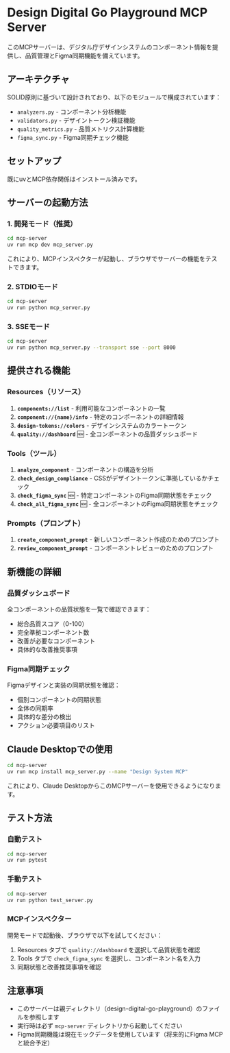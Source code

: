 # Design Digital Go Playground MCP Server

このMCPサーバーは、デジタル庁デザインシステムのコンポーネント情報を提供し、品質管理とFigma同期機能を備えています。

## アーキテクチャ

SOLID原則に基づいて設計されており、以下のモジュールで構成されています：

- `analyzers.py` - コンポーネント分析機能
- `validators.py` - デザイントークン検証機能
- `quality_metrics.py` - 品質メトリクス計算機能
- `figma_sync.py` - Figma同期チェック機能

## セットアップ

既にuvとMCP依存関係はインストール済みです。

## サーバーの起動方法

### 1. 開発モード（推奨）

```bash
cd mcp-server
uv run mcp dev mcp_server.py
```

これにより、MCPインスペクターが起動し、ブラウザでサーバーの機能をテストできます。

### 2. STDIOモード

```bash
cd mcp-server
uv run python mcp_server.py
```

### 3. SSEモード

```bash
cd mcp-server
uv run python mcp_server.py --transport sse --port 8000
```

## 提供される機能

### Resources（リソース）

1. **`components://list`** - 利用可能なコンポーネントの一覧
2. **`component://{name}/info`** - 特定のコンポーネントの詳細情報
3. **`design-tokens://colors`** - デザインシステムのカラートークン
4. **`quality://dashboard`** 🆕 - 全コンポーネントの品質ダッシュボード

### Tools（ツール）

1. **`analyze_component`** - コンポーネントの構造を分析
2. **`check_design_compliance`** - CSSがデザイントークンに準拠しているかチェック
3. **`check_figma_sync`** 🆕 - 特定コンポーネントのFigma同期状態をチェック
4. **`check_all_figma_sync`** 🆕 - 全コンポーネントのFigma同期状態をチェック

### Prompts（プロンプト）

1. **`create_component_prompt`** - 新しいコンポーネント作成のためのプロンプト
2. **`review_component_prompt`** - コンポーネントレビューのためのプロンプト

## 新機能の詳細

### 品質ダッシュボード

全コンポーネントの品質状態を一覧で確認できます：

- 総合品質スコア（0-100）
- 完全準拠コンポーネント数
- 改善が必要なコンポーネント
- 具体的な改善推奨事項

### Figma同期チェック

Figmaデザインと実装の同期状態を確認：

- 個別コンポーネントの同期状態
- 全体の同期率
- 具体的な差分の検出
- アクション必要項目のリスト

## Claude Desktopでの使用

```bash
cd mcp-server
uv run mcp install mcp_server.py --name "Design System MCP"
```

これにより、Claude DesktopからこのMCPサーバーを使用できるようになります。

## テスト方法

### 自動テスト

```bash
cd mcp-server
uv run pytest
```

### 手動テスト

```bash
cd mcp-server
uv run python test_server.py
```

### MCPインスペクター

開発モードで起動後、ブラウザで以下を試してください：

1. Resources タブで `quality://dashboard` を選択して品質状態を確認
2. Tools タブで `check_figma_sync` を選択し、コンポーネント名を入力
3. 同期状態と改善推奨事項を確認

## 注意事項

- このサーバーは親ディレクトリ（design-digital-go-playground）のファイルを参照します
- 実行時は必ず `mcp-server` ディレクトリから起動してください
- Figma同期機能は現在モックデータを使用しています（将来的にFigma MCPと統合予定）